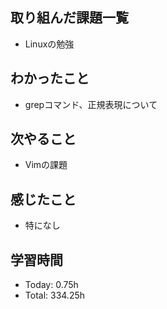 ## 取り組んだ課題一覧
- Linuxの勉強
## わかったこと
- grepコマンド、正規表現について
## 次やること
- Vimの課題
## 感じたこと
- 特になし
## 学習時間
- Today: 0.75h
- Total: 334.25h
